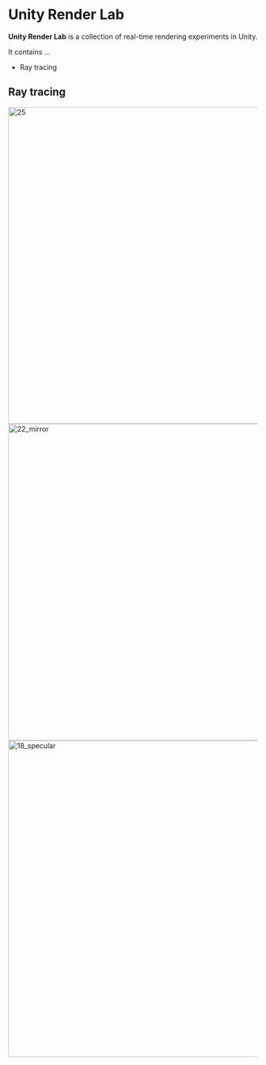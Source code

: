# Unity Render Lab

**Unity Render Lab** is a collection of real-time rendering experiments in Unity.

It contains ...
- Ray tracing

## Ray tracing

<img width="640" alt="25" src="https://github.com/user-attachments/assets/6d7cc3c4-cbb3-4ebf-9273-d47c3d119cb4" />
<img width="640" alt="22_mirror" src="https://github.com/user-attachments/assets/ef3d7308-169f-4e41-9da6-596187049dca" />
<img width="640" alt="18_specular" src="https://github.com/user-attachments/assets/342f2fa5-8d54-4a02-8b26-802e5add2613" />
